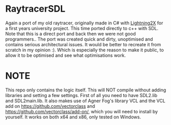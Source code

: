 # RaytracerSDL
Again a port of my old raytracer, originally made in C# with [Lightning2X](https://github.com/Lightning2X) for a first years university project. This time ported directly to c++ with SDL. 
Note that this is a direct port and back then we were not good programmers.. The port was created quick and dirty, unoptimised and contains serious 
architectural issues. It would be better to recreate it from scratch in my opinion :). 
Which is especially the reason to make it public, to allow it to be optimised and see what optimisations work.

# NOTE
This repo only contains the logic itself. This will NOT compile without adding libraries and setting a few settings.
First of all you need to have SDL2.lib and SDL2main.lib. It also makes use of Agner Fog's library VCL and the VCL add on 
https://github.com/vectorclass and https://github.com/vectorclass/add-on/, which you will need to install by
yourself. It works on both x64 and x86, only tested on Windows.  
